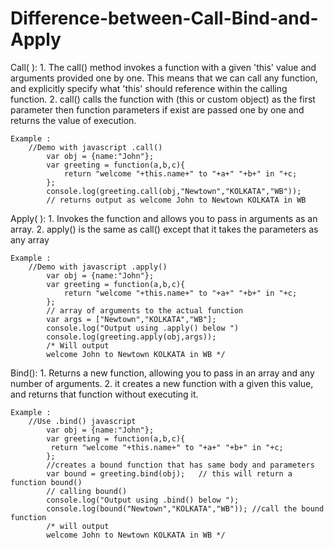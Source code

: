 # Difference-between-Call-Bind-and-Apply
Call( ): 
	1. The call() method invokes a function with a given 'this' value and arguments provided one by one. This means that we can call any function, and explicitly specify what 'this' should reference within the calling function.
	2. call() calls the function with (this or custom object) as the first parameter then function parameters if exist are passed one by one and returns the value of execution.
	
	Example : 
		//Demo with javascript .call()
			var obj = {name:"John"};
			var greeting = function(a,b,c){
    			return "welcome "+this.name+" to "+a+" "+b+" in "+c;
			};
			console.log(greeting.call(obj,"Newtown","KOLKATA","WB"));
			// returns output as welcome John to Newtown KOLKATA in WB

Apply( ): 
	1. Invokes the function and allows you to pass in arguments as an array.
	2. apply() is the same as call() except that it takes the parameters as any array
	
	Example : 
		//Demo with javascript .apply()
			var obj = {name:"John"};
			var greeting = function(a,b,c){
    			return "welcome "+this.name+" to "+a+" "+b+" in "+c;
			};
			// array of arguments to the actual function
			var args = ["Newtown","KOLKATA","WB"];  
			console.log("Output using .apply() below ")
			console.log(greeting.apply(obj,args));
			/* Will output 
 			welcome John to Newtown KOLKATA in WB */

Bind(): 
	1. Returns a new function, allowing you to pass in an array and any number of arguments.
	2.  it creates a new function with a given this value, and returns that function without executing it.
	
	Example :
		//Use .bind() javascript
			var obj = {name:"John"};
			var greeting = function(a,b,c){
   			 return "welcome "+this.name+" to "+a+" "+b+" in "+c;
			};
			//creates a bound function that has same body and parameters 
			var bound = greeting.bind(obj);   // this will return a function bound()
			// calling bound()
			console.log("Output using .bind() below ");
			console.log(bound("Newtown","KOLKATA","WB")); //call the bound function
			/* will output
			welcome John to Newtown KOLKATA in WB */
